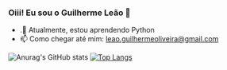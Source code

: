 ### Oiii! Eu sou o Guilherme Leão 👋

- .🌱 Atualmente, estou aprendendo Python
- 📫 Como chegar até mim: leao.guilhermeoliveira@gmail.com

![Anurag's GitHub stats](https://github-readme-stats.vercel.app/api?username=slv-gaol&show_icons=true&theme=dark)
[![Top Langs](https://github-readme-stats.vercel.app/api/top-langs/?username=slv-gaol&langs_count=8)](https://github.com/anuraghazra/github-readme-stats)
